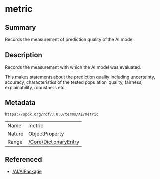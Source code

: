 <!-- Automatically generated by spec-parser v2.3.0 on 2024-07-29T18:25:30.305944+00:00 -->
<!-- SPDX-License-Identifier: Community-Spec-1.0 -->

# metric

## Summary

Records the measurement of prediction quality of the AI model.


## Description

Records the measurement with which the AI model was evaluated.

This makes statements about the prediction quality including uncertainty,
accuracy, characteristics of the tested population, quality, fairness,
explainability, robustness etc.


## Metadata

`https://spdx.org/rdf/3.0.0/terms/AI/metric`


| | |
|---|---|
| Name | metric |
| Nature | ObjectProperty |
| Range | [/Core/DictionaryEntry](../../Core/Classes/DictionaryEntry.md) |




## Referenced

- [/AI/AIPackage](../../AI/Classes/AIPackage.md)

